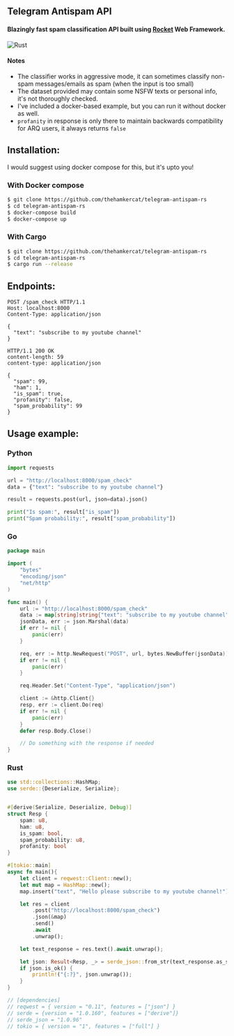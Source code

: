 ## Telegram Antispam API
#### Blazingly fast spam classification API built using [Rocket](https://github.com/SergioBenitez/Rocket) Web Framework.

![Rust](https://forthebadge.com/images/badges/made-with-rust.svg)

#### Notes
- The classifier works in aggressive mode, it can sometimes classify non-spam messages/emails as spam (when the input is too small)
- The dataset provided may contain some NSFW texts or personal info, it's not thoroughly checked.
- I've included a docker-based example, but you can run it without docker as well.
- `profanity` in response is only there to maintain backwards compatibility for ARQ users, it always returns `false`

## Installation:
I would suggest using docker compose for this, but it's upto you!
### With Docker compose

```sh
$ git clone https://github.com/thehamkercat/telegram-antispam-rs
$ cd telegram-antispam-rs
$ docker-compose build
$ docker-compose up
```

### With Cargo

```sh
$ git clone https://github.com/thehamkercat/telegram-antispam-rs
$ cd telegram-antispam-rs
$ cargo run --release
```

## Endpoints:

```http
POST /spam_check HTTP/1.1
Host: localhost:8000
Content-Type: application/json

{
  "text": "subscribe to my youtube channel"
}

HTTP/1.1 200 OK
content-length: 59
content-type: application/json

{
  "spam": 99,
  "ham": 1,
  "is_spam": true,
  "profanity": false,
  "spam_probability": 99
}
```

## Usage example:
### Python

```python
import requests

url = "http://localhost:8000/spam_check"
data = {"text": "subscribe to my youtube channel"}

result = requests.post(url, json=data).json()

print("Is spam:", result["is_spam"])
print("Spam probability:", result["spam_probability"])
```

### Go

```go
package main

import (
	"bytes"
	"encoding/json"
	"net/http"
)

func main() {
	url := "http://localhost:8000/spam_check"
	data := map[string]string{"text": "subscribe to my youtube channel"}
	jsonData, err := json.Marshal(data)
	if err != nil {
		panic(err)
	}

	req, err := http.NewRequest("POST", url, bytes.NewBuffer(jsonData))
	if err != nil {
		panic(err)
	}

	req.Header.Set("Content-Type", "application/json")

	client := &http.Client{}
	resp, err := client.Do(req)
	if err != nil {
		panic(err)
	}
	defer resp.Body.Close()

	// Do something with the response if needed
}
```

### Rust

```rust
use std::collections::HashMap;
use serde::{Deserialize, Serialize};


#[derive(Serialize, Deserialize, Debug)]
struct Resp {
    spam: u8,
    ham: u8,
    is_spam: bool,
    spam_probability: u8,
    profanity: bool
}

#[tokio::main]
async fn main(){
    let client = reqwest::Client::new();
    let mut map = HashMap::new();
    map.insert("text", "Hello please subscribe to my youtube channel!");

    let res = client
        .post("http://localhost:8000/spam_check")
        .json(&map)
        .send()
        .await
        .unwrap();

    let text_response = res.text().await.unwrap();

    let json: Result<Resp, _> = serde_json::from_str(text_response.as_str());
    if json.is_ok() {
        println!("{:?}", json.unwrap());
    }
}

// [dependencies]
// reqwest = { version = "0.11", features = ["json"] }
// serde = {version = "1.0.160", features = ["derive"]}
// serde_json = "1.0.96"
// tokio = { version = "1", features = ["full"] }
```